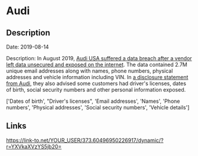 # Audi

## Description

Date: 2019-08-14

Description:
In August 2019, <a href="https://techcrunch.com/2021/06/11/volkswagen-says-a-vendors-security-lapse-exposed-3-3-million-drivers-details/" target="_blank" rel="noopener">Audi USA suffered a data breach after a vendor left data unsecured and exposed on the internet</a>. The data contained 2.7M unique email addresses along with names, phone numbers, physical addresses and vehicle information including VIN. In <a href="https://techcrunch.com/2021/06/11/volkswagen-says-a-vendors-security-lapse-exposed-3-3-million-drivers-details/" target="_blank" rel="noopener">a disclosure statement from Audi</a>, they also advised some customers had driver's licenses, dates of birth, social security numbers and other personal information exposed.


['Dates of birth', "Driver's licenses", 'Email addresses', 'Names', 'Phone numbers', 'Physical addresses', 'Social security numbers', 'Vehicle details']

## Links

https://link-to.net/YOUR_USER/373.60496950226917/dynamic/?r=YXVkaXVzYS5jb20=